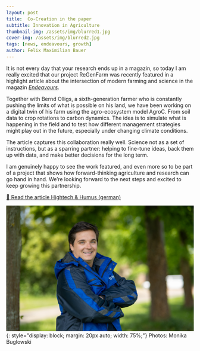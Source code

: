```yaml
---
layout: post
title:  Co-Creation in the paper
subtitle: Innovation in Agriculture
thumbnail-img: /assets/img/blurred1.jpg
cover-img: /assets/img/blurred2.jpg
tags: [news, endeavours, growth]
author: Felix Maximilian Bauer 
---
```


It is not every day that your research ends up in a magazin, so today I am really excited that our project ReGenFarm was recently featured in a highlight article about the intersection of modern farming and science in the magazin [*Endeavours*](https://www.fz-juelich.de/de/innovation/service/erfolgsgeschichten/endeavours/2025).

Together with Bernd Olligs, a sixth-generation farmer who is constantly pushing the limits of what is possible on his land, we have been working on a digital twin of his farm using the agro-ecosystem model AgroC. From soil data to crop rotations to carbon dynamics. The idea is to simulate what is happening in the field and to test how different management strategies might play out in the future, especially under changing climate conditions.

The article captures this collaboration really well. Science not as a set of instructions, but as a sparring partner: helping to fine-tune ideas, back them up with data, and make better decisions for the long term.

I am genuinely happy to see the work featured, and even more so to be part of a project that shows how forward-thinking agriculture and research can go hand in hand. We’re looking forward to the next steps and excited to keep growing this partnership.


[🔗 Read the article Hightech & Humus (german)](https://www.fz-juelich.de/de/innovation/service/erfolgsgeschichten/endeavours/2025/hightech-und-humus)  

![Me](/assets/img/felix.jpg){: style="display: block; margin: 20px auto; width: 75%;"}
Photos: Monika Buglowski